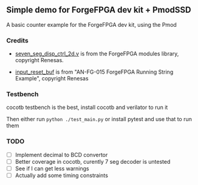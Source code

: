 ## Simple demo for ForgeFPGA dev kit + PmodSSD
A basic counter example for the ForgeFPGA dev kit, using the Pmod


### Credits
- [seven_seg_disp_ctrl_2d.v](ffpga/lib/seven_seg_disp_ctrl_2d.v) is from the ForgeFPGA modules library, copyright Renesas.

- [input_reset_buf](ffpga/src/input_reset_buf.v) is from "AN-FG-015 ForgeFPGA Running String Example", copyright Renesas

### Testbench
cocotb testbench is the best, install cocotb and verilator to run it

Then either run `python ./test_main.py` or install pytest and use that to run them

### TODO
- [ ] Implement decimal to BCD convertor
- [ ] Better coverage in cocotb, curently 7 seg decoder is untested
- [ ] See if I can get less warnings
- [ ] Actually add some timing constraints
